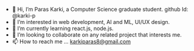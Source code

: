 - 👋 Hi, I’m Paras Karki, a Computer Science graduate student. github Id: @karki-p
- 👀 I’m interested in web development, AI and ML, UI/UX design.
- 🌱 I’m currently learning react.js, node.js. 
- 💞️ I’m looking to collaborate on any related project that interests me.
- 📫 How to reach me ... karkiparas8@gmail.com

<!---
karki-p/karki-p is a ✨ special ✨ repository because its `README.md` (this file) appears on your GitHub profile.
You can click the Preview link to take a look at your changes.
--->
